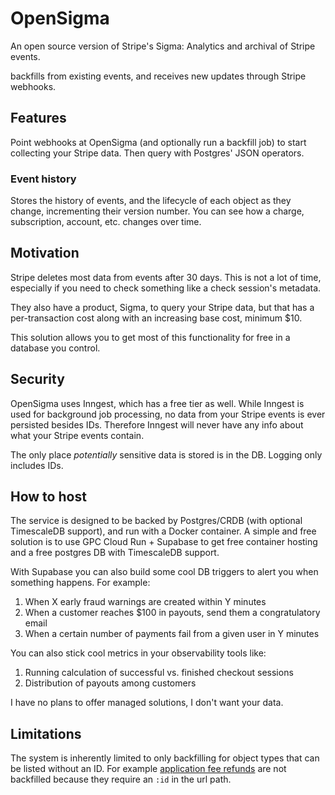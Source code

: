 # OpenSigma

An open source version of Stripe's Sigma: Analytics and archival of Stripe events.

backfills from existing events, and receives new updates through Stripe webhooks.

## Features

Point webhooks at OpenSigma (and optionally run a backfill job) to start collecting your Stripe data. Then query with Postgres' JSON operators.

### Event history

Stores the history of events, and the lifecycle of each object as they change, incrementing their version number. You can see how a charge, subscription, account, etc. changes over time.

## Motivation

Stripe deletes most data from events after 30 days. This is not a lot of time, especially if you need to check something like a check session's metadata.

They also have a product, Sigma, to query your Stripe data, but that has a per-transaction cost along with an increasing base cost, minimum $10.

This solution allows you to get most of this functionality for free in a database you control.

## Security

OpenSigma uses Inngest, which has a free tier as well. While Inngest is used for background job processing, no data from your Stripe events is ever persisted besides IDs. Therefore Inngest will never have any info about what your Stripe events contain.

The only place *potentially* sensitive data is stored is in the DB. Logging only includes IDs.

## How to host

The service is designed to be backed by Postgres/CRDB (with optional TimescaleDB support), and run with a Docker container. A simple and free solution is to use GPC Cloud Run + Supabase to get free container hosting and a free postgres DB with TimescaleDB support.

With Supabase you can also build some cool DB triggers to alert you when something happens. For example:

1. When X early fraud warnings are created within Y minutes
2. When a customer reaches $100 in payouts, send them a congratulatory email
3. When a certain number of payments fail from a given user in Y minutes


You can also stick cool metrics in your observability tools like:

1. Running calculation of successful vs. finished checkout sessions
2. Distribution of payouts among customers

I have no plans to offer managed solutions, I don't want your data.

## Limitations

The system is inherently limited to only backfilling for object types that can be listed without an ID. For example [application fee refunds](https://stripe.com/docs/api/fee_refunds) are not backfilled because they require an `:id` in the url path.
